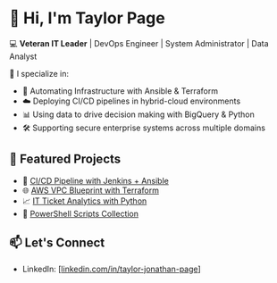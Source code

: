 # 👋 Hi, I'm Taylor Page

💻 **Veteran IT Leader** | DevOps Engineer | System Administrator | Data Analyst

🔧 I specialize in:
- 🔄 Automating Infrastructure with Ansible & Terraform
- ☁️ Deploying CI/CD pipelines in hybrid-cloud environments
- 📊 Using data to drive decision making with BigQuery & Python
- 🛠️ Supporting secure enterprise systems across multiple domains

## 🔨 Featured Projects
- 🧩 [CI/CD Pipeline with Jenkins + Ansible](https://github.com/taylorjpage/ci-cd-jenkins-ansible)
- 🌐 [AWS VPC Blueprint with Terraform](https://github.com/taylorjpage/aws-terraform-vpc)
- 📈 [IT Ticket Analytics with Python](https://github.com/taylorjpage/helpdesk-data-analysis)
- 🧰 [PowerShell Scripts Collection](https://github.com/taylorjpage/Powershell-scripts)

## 📫 Let's Connect
- LinkedIn: [[linkedin.com/in/taylor-jonathan-page](https://www.linkedin.com/in/taylor-jonathan-page/)]
